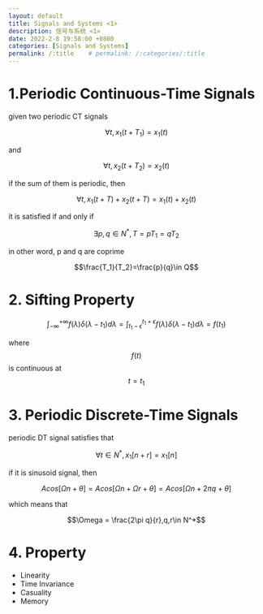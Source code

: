 ```yaml
---
layout: default
title: Signals and Systems <1>
description: 信号与系统 <1>
date: 2022-2-8 19:58:00 +0800
categories: [Signals and Systems]
permalink: /:title    # permalink: /:categories/:title
---
```


# 1.Periodic Continuous-Time Signals

given two periodic CT signals

$$\forall t, x_1(t+T_1) = x_1(t)$$

and

$$\forall t, x_2(t+T_2) = x_2(t)$$

if the sum of them is periodic, then

$$\forall t, x_1(t+T)+x_2(t+T)=x_1(t)+x_2(t)$$

it is satisfied if and only if

$$\exists p,q \in N^*, T=pT_1=qT_2$$

in other word, p and q are coprime

$$\frac{T_1}{T_2}=\frac{p}{q}\in Q$$

# 2. Sifting Property



$$\int_{-\infty}^{+\infty}f(\lambda)\delta(\lambda-t_1)d\lambda=\int_{t_1-\epsilon}^{t_1+\epsilon}f(\lambda)\delta(\lambda-t_1)d\lambda=f(t_1)$$

where $$f(t)$$ is continuous at $$t=t_1$$

# 3. Periodic Discrete-Time Signals

periodic DT signal satisfies that

$$\forall t\in N^*, x_1[n+r] = x_1[n]$$

if it is sinusoid signal, then

$$Acos[\Omega n+\theta]=Acos[\Omega n+\Omega r + \theta]=Acos[\Omega n+2\pi q + \theta]$$

which means that

$$\Omega = \frac{2\pi q}{r},q,r\in N^*$$

# 4. Property

* Linearity
* Time Invariance
* Casuality
* Memory

